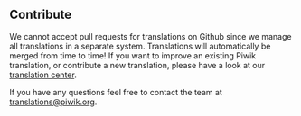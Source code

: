 ## Contribute

We cannot accept pull requests for translations on Github since we manage all translations in a separate system. Translations will automatically be merged from time to time! If you want to improve an existing Piwik translation, or contribute a new translation, please have a look at our [translation center](http://translations.piwik.org).

If you have any questions feel free to contact the team at translations@piwik.org.
